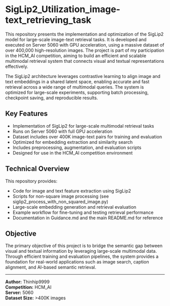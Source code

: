# SigLip2_Utilization_image-text_retrieving_task

This repository presents the implementation and optimization of the SigLip2 model for large-scale image-text retrieval tasks. It is developed and executed on Server 5060 with GPU acceleration, using a massive dataset of over 400,000 high-resolution images. The project is part of my participation in the HCM_AI competition, aiming to build an efficient and scalable multimodal retrieval system that connects visual and textual representations effectively.

The SigLip2 architecture leverages contrastive learning to align image and text embeddings in a shared latent space, enabling accurate and fast retrieval across a wide range of multimodal queries. The system is optimized for large-scale experiments, supporting batch processing, checkpoint saving, and reproducible results.

## Key Features
- Implementation of SigLip2 for large-scale multimodal retrieval tasks  
- Runs on Server 5060 with full GPU acceleration  
- Dataset includes over 400K image-text pairs for training and evaluation  
- Optimized for embedding extraction and similarity search  
- Includes preprocessing, augmentation, and evaluation scripts  
- Designed for use in the HCM_AI competition environment  

## Technical Overview
This repository provides:
- Code for image and text feature extraction using SigLip2  
- Scripts for non-square image processing (see siglip2_process_with_non_squared_image.py)  
- Large-scale embedding generation and retrieval evaluation  
- Example workflow for fine-tuning and testing retrieval performance  
- Documentation in Guidance.md and the main README.md for reference  

## Objective
The primary objective of this project is to bridge the semantic gap between visual and textual information by leveraging large-scale multimodal data. Through efficient training and evaluation pipelines, the system provides a foundation for real-world applications such as image search, caption alignment, and AI-based semantic retrieval.

---

**Author:** Thinhip9999  
**Competition:** HCM_AI  
**Server:** 5060  
**Dataset Size:** >400K images  
